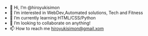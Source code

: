 - 👋 Hi, I’m @hiroyukisimon
- 👀 I’m interested in WebDev,Automated solutions, Tech and Fitness
- 🌱 I’m currently learning HTML/CSS/Python
- 💞️ I’m looking to collaborate on anything!
- 📫 How to reach me hiroyukisimon@gmail.xom

<!---
hiroyukisimon/hiroyukisimon is a ✨ special ✨ repository because its `README.md` (this file) appears on your GitHub profile.
You can click the Preview link to take a look at your changes.
--->

